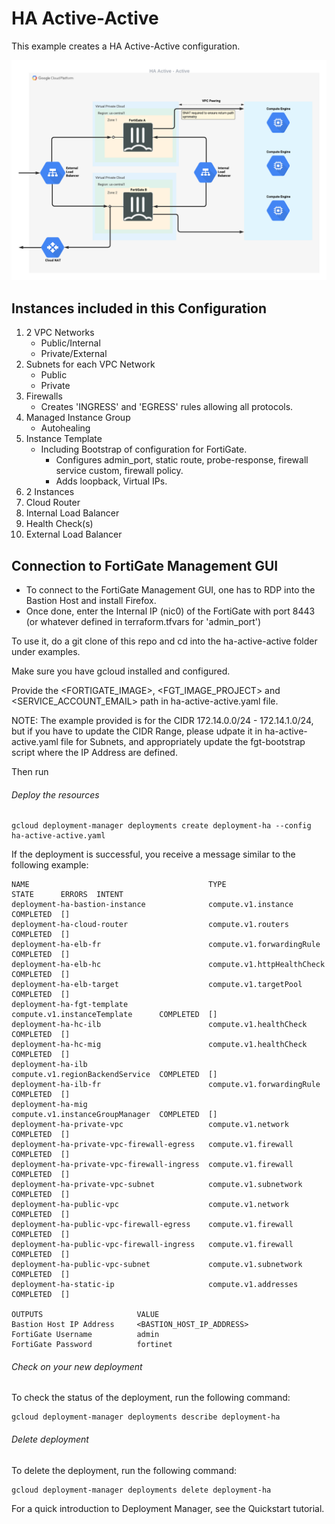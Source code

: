 # HA Active-Active

This example creates a HA Active-Active configuration.

![Image of HA Active/Active](/examples/ha-active-active/ha-active-active.png)

## Instances included in this Configuration

1. 2 VPC Networks
    - Public/Internal
    - Private/External
1. Subnets for each VPC Network
    - Public
    - Private
1. Firewalls
    - Creates 'INGRESS' and 'EGRESS' rules allowing all protocols.
1. Managed Instance Group
    - Autohealing
1. Instance Template
    - Including Bootstrap of configuration for FortiGate.
        - Configures admin_port, static route, probe-response, firewall service custom, firewall policy.
        - Adds loopback, Virtual IPs.
1. 2 Instances
1. Cloud Router
1. Internal Load Balancer
1. Health Check(s)
1. External Load Balancer

## Connection to FortiGate Management GUI
- To connect to the FortiGate Management GUI, one has to RDP into the Bastion Host and install Firefox.
- Once done, enter the Internal IP (nic0) of the FortiGate with port 8443 (or whatever defined in terraform.tfvars for 'admin_port')

To use it, do a git clone of this repo and cd into the ha-active-active folder under examples.

Make sure you have gcloud installed and configured.

Provide the <FORTIGATE_IMAGE>, <FGT_IMAGE_PROJECT> and <SERVICE_ACCOUNT_EMAIL> path in ha-active-active.yaml file.

NOTE: The example provided is for the CIDR 172.14.0.0/24 - 172.14.1.0/24, but if you have to update the CIDR Range, please udpate it in ha-active-active.yaml file for Subnets, and appropriately update the fgt-bootstrap script where the IP Address are defined.

Then run

###### Deploy the resources

```
gcloud deployment-manager deployments create deployment-ha --config ha-active-active.yaml

```

If the deployment is successful, you receive a message similar to the following example:

```
NAME                                        TYPE                             STATE      ERRORS  INTENT
deployment-ha-bastion-instance              compute.v1.instance              COMPLETED  []
deployment-ha-cloud-router                  compute.v1.routers               COMPLETED  []
deployment-ha-elb-fr                        compute.v1.forwardingRule        COMPLETED  []
deployment-ha-elb-hc                        compute.v1.httpHealthCheck       COMPLETED  []
deployment-ha-elb-target                    compute.v1.targetPool            COMPLETED  []
deployment-ha-fgt-template                  compute.v1.instanceTemplate      COMPLETED  []
deployment-ha-hc-ilb                        compute.v1.healthCheck           COMPLETED  []
deployment-ha-hc-mig                        compute.v1.healthCheck           COMPLETED  []
deployment-ha-ilb                           compute.v1.regionBackendService  COMPLETED  []
deployment-ha-ilb-fr                        compute.v1.forwardingRule        COMPLETED  []
deployment-ha-mig                           compute.v1.instanceGroupManager  COMPLETED  []
deployment-ha-private-vpc                   compute.v1.network               COMPLETED  []
deployment-ha-private-vpc-firewall-egress   compute.v1.firewall              COMPLETED  []
deployment-ha-private-vpc-firewall-ingress  compute.v1.firewall              COMPLETED  []
deployment-ha-private-vpc-subnet            compute.v1.subnetwork            COMPLETED  []
deployment-ha-public-vpc                    compute.v1.network               COMPLETED  []
deployment-ha-public-vpc-firewall-egress    compute.v1.firewall              COMPLETED  []
deployment-ha-public-vpc-firewall-ingress   compute.v1.firewall              COMPLETED  []
deployment-ha-public-vpc-subnet             compute.v1.subnetwork            COMPLETED  []
deployment-ha-static-ip                     compute.v1.addresses             COMPLETED  []

OUTPUTS                     VALUE
Bastion Host IP Address     <BASTION_HOST_IP_ADDRESS>
FortiGate Username          admin
FortiGate Password          fortinet

```

###### Check on your new deployment
To check the status of the deployment, run the following command:

```
gcloud deployment-manager deployments describe deployment-ha
```

###### Delete deployment
To delete the deployment, run the following command:

```
gcloud deployment-manager deployments delete deployment-ha
```

For a quick introduction to Deployment Manager, see the Quickstart tutorial.
